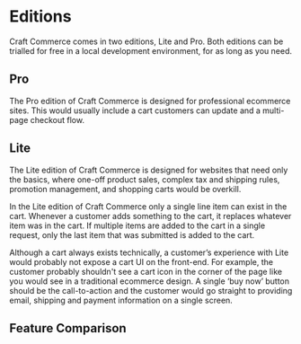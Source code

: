 # Editions

Craft Commerce comes in two editions, Lite and Pro. Both editions can be trialled for free in a local development environment, for as long as you need.

## Pro

The Pro edition of Craft Commerce is designed for professional ecommerce sites. This would usually include a cart customers can update and a multi-page checkout flow.

## Lite

The Lite edition of Craft Commerce is designed for websites that need only the basics, where one-off product sales, complex tax and shipping rules, promotion management, and shopping carts would be overkill.

In the Lite edition of Craft Commerce only a single line item can exist in the cart. Whenever a customer adds something to the cart, it replaces whatever item was in the cart. If multiple items are added to the cart in a single request, only the last item that was submitted is added to the cart.

Although a cart always exists technically, a customer’s experience with Lite would probably not expose a cart UI on the front-end. For example, the customer probably shouldn't see a cart icon in the corner of the page like you would see in a traditional ecommerce design. A single ‘buy now’ button should be the call-to-action and the customer would go straight to providing email, shipping and payment information on a single screen.

## Feature Comparison

<EditionComparison />
